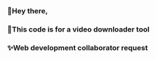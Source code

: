 ### 👋Hey there,

### 💬This code is for a video downloader tool

### ✨Web development collaborator request
